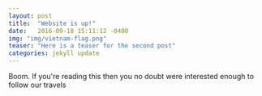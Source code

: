 ```yaml
---
layout: post
title:  "Website is up!"
date:   2016-09-18 15:11:12 -0400
img: "img/vietnam-flag.png"
teaser: "Here is a teaser for the second post"
categories: jekyll update
---
```

Boom. If you're reading this then you no doubt were interested enough to follow our travels
